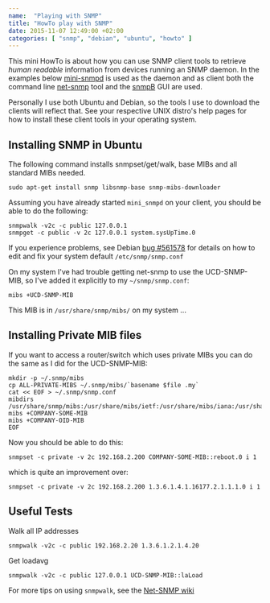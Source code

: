 ```yaml
---
name:  "Playing with SNMP"
title: "HowTo play with SNMP"
date: 2015-11-07 12:49:00 +02:00
categories: [ "snmp", "debian", "ubuntu", "howto" ]
---
```


This mini HowTo is about how you can use SNMP client tools to retrieve
*human readable* information from devices running an SNMP daemon.  In
the examples below [mini-snmpd](/mini-snmpd.html) is used as the daemon
and as client both the command line [net-snmp](http://www.net-snmp.org)
tool and the [snmpB](http://sourceforge.net/projects/snmpb/) GUI are
used.

Personally I use both Ubuntu and Debian, so the tools I use to download
the clients will reflect that.  See your respective UNIX distro's help
pages for how to install these client tools in your operating system.


Installing SNMP in Ubuntu
-------------------------

The following command installs snmpset/get/walk, base MIBs and all
standard MIBs needed.

    sudo apt-get install snmp libsnmp-base snmp-mibs-downloader

Assuming you have already started `mini_snmpd` on your client, you
should be able to do the following:

    snmpwalk -v2c -c public 127.0.0.1
	snmpget -c public -v 2c 127.0.0.1 system.sysUpTime.0

If you experience problems, see Debian [bug #561578][bug] for details on
how to edit and fix your system default `/etc/snmp/snmp.conf`

On my system I've had trouble getting net-snmp to use the UCD-SNMP-MIB,
so I've added it explicitly to my `~/snmp/snmp.conf`:

	mibs +UCD-SNMP-MIB

This MIB is in `/usr/share/snmp/mibs/` on my system ...


Installing Private MIB files
----------------------------

If you want to access a router/switch which uses private MIBs you can do
the same as I did for the UCD-SNMP-MIB:

    mkdir -p ~/.snmp/mibs
	cp ALL-PRIVATE-MIBS ~/.snmp/mibs/`basename $file .my`
	cat << EOF > ~/.snmp/snmp.conf
	mibdirs /usr/share/snmp/mibs:/usr/share/mibs/ietf:/usr/share/mibs/iana:/usr/share/mibs/irtf:/usr/share/mibs/tubs:$HOME/.snmp/mibs
	mibs +COMPANY-SOME-MIB
	mibs +COMPANY-OID-MIB
	EOF

Now you should be able to do this:

	snmpset -c private -v 2c 192.168.2.200 COMPANY-SOME-MIB::reboot.0 i 1

which is quite an improvement over:

	snmpset -c private -v 2c 192.168.2.200 1.3.6.1.4.1.16177.2.1.1.1.0 i 1


Useful Tests
------------

Walk all IP addresses

	snmpwalk -v2c -c public 192.168.2.20 1.3.6.1.2.1.4.20 

Get loadavg

	snmpwalk -v2c -c public 127.0.0.1 UCD-SNMP-MIB::laLoad

For more tips on using `snmpwalk`, see the
[Net-SNMP wiki](http://www.net-snmp.org/wiki/index.php/TUT:snmpwalk)

[bug]: http://bugs.debian.org/cgi-bin/bugreport.cgi?bug=561578
